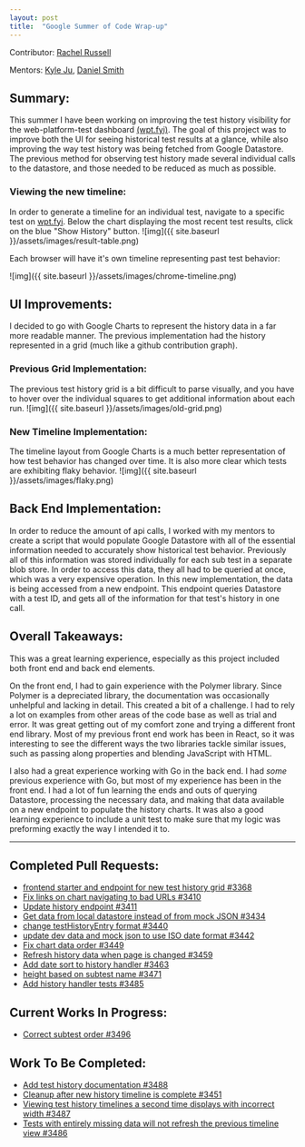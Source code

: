 ```yaml
---
layout: post
title:  "Google Summer of Code Wrap-up"
---
```

Contributor: [Rachel Russell](https://github.com/racheljay)

Mentors: [Kyle Ju](https://github.com/KyleJu), [Daniel Smith](https://github.com/DanielRyanSmith)
## Summary:
This summer I have been working on improving the test history visibility for the web-platform-test dashboard [(wpt.fyi)](https://wpt.fyi/about). The goal of this project was to improve both the UI for seeing historical test results at a glance, while also improving the way test history was being fetched from Google Datastore. The previous method for observing test history made several individual calls to the datastore, and those needed to be reduced as much as possible.

### Viewing the new timeline:

In order to generate a timeline for an individual test, navigate to a specific test on [wpt.fyi](https://wpt.fyi/results). Below the chart displaying the most recent test results, click on the blue "Show History" button.
![img]({{ site.baseurl }}/assets/images/result-table.png)

Each browser will have it's own timeline representing past test behavior:

![img]({{ site.baseurl }}/assets/images/chrome-timeline.png)

## UI Improvements:
I decided to go with Google Charts to represent the history data in a far more readable manner. The previous implementation had the history represented in a grid (much like a github contribution graph).

### Previous Grid Implementation:
The previous test history grid is a bit difficult to parse visually, and you have to hover over the individual squares to get additional information about each run.
![img]({{ site.baseurl }}/assets/images/old-grid.png)
### New Timeline Implementation:
The timeline layout from Google Charts is a much better representation of how test behavior has changed over time. It is also more clear which tests are exhibiting flaky behavior.
![img]({{ site.baseurl }}/assets/images/flaky.png)

## Back End Implementation:
In order to reduce the amount of api calls, I worked with my mentors to create a script that would populate Google Datastore with all of the essential information needed to accurately show historical test behavior. Previously all of this information was stored individually for each sub test in a separate blob store. In order to access this data, they all had to be queried at once, which was a very expensive operation. In this new implementation, the data is being accessed from a new endpoint. This endpoint queries Datastore with a test ID, and gets all of the information for that test's history in one call.

## Overall Takeaways:
This was a great learning experience, especially as this project included both front end and back end elements.

On the front end, I had to gain experience with the Polymer library. Since Polymer is a depreciated library, the documentation was occasionally unhelpful and lacking in detail. This created a bit of a challenge. I had to rely a lot on examples from other areas of the code base as well as trial and error. It was great getting out of my comfort zone and trying a different front end library. Most of my previous front end work has been in React, so it was interesting to see the different ways the two libraries tackle similar issues, such as passing along properties and blending JavaScript with HTML.

I also had a great experience working with Go in the back end. I had _some_ previous experience with Go, but most of my experience has been in the front end. I had a lot of fun learning the ends and outs of querying Datastore, processing the necessary data, and making that data available on a new endpoint to populate the history charts. It was also a good learning experience to include a unit test to make sure that my logic was preforming exactly the way I intended it to.

<hr>

## Completed Pull Requests:
* [ frontend starter and endpoint for new test history grid #3368 ](https://github.com/web-platform-tests/wpt.fyi/pull/3368)
* [ Fix links on chart navigating to bad URLs #3410 ](https://github.com/web-platform-tests/wpt.fyi/pull/3410)
* [ Update history endpoint #3411 ](https://github.com/web-platform-tests/wpt.fyi/pull/3411)
* [ Get data from local datastore instead of from mock JSON #3434 ](https://github.com/web-platform-tests/wpt.fyi/pull/3434)
* [ change testHistoryEntry format #3440 ](https://github.com/web-platform-tests/wpt.fyi/pull/3440)
* [ update dev data and mock json to use ISO date format #3442 ](https://github.com/web-platform-tests/wpt.fyi/pull/3442)
* [ Fix chart data order #3449 ](https://github.com/web-platform-tests/wpt.fyi/pull/3449)
* [ Refresh history data when page is changed #3459 ](https://github.com/web-platform-tests/wpt.fyi/pull/3459)
* [ Add date sort to history handler #3463 ](https://github.com/web-platform-tests/wpt.fyi/pull/3463)
* [ height based on subtest name #3471 ](https://github.com/web-platform-tests/wpt.fyi/pull/3471)
* [ Add history handler tests #3485 ](https://github.com/web-platform-tests/wpt.fyi/pull/3485)

## Current Works In Progress:
* [ Correct subtest order #3496 ](https://github.com/web-platform-tests/wpt.fyi/pull/3496)

## Work To Be Completed:
* [ Add test history documentation #3488 ](https://github.com/web-platform-tests/wpt.fyi/issues/3488)
* [ Cleanup after new history timeline is complete #3451 ](https://github.com/web-platform-tests/wpt.fyi/issues/3451)
* [ Viewing test history timelines a second time displays with incorrect width #3487 ](https://github.com/web-platform-tests/wpt.fyi/issues/3487)
* [ Tests with entirely missing data will not refresh the previous timeline view #3486 ](https://github.com/web-platform-tests/wpt.fyi/issues/3486)